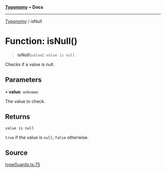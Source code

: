 [**Typonomy**](../README.md) • **Docs**

***

[Typonomy](../globals.md) / isNull

# Function: isNull()

> **isNull**(`value`): `value is null`

Checks if a value is null.

## Parameters

• **value**: `unknown`

The value to check.

## Returns

`value is null`

`true` if the value is `null`; `false` otherwise.

## Source

[typeGuards.ts:75](https://github.com/softcraft-development/typonomy/blob/f77f6002b19dd65199e89540af6d271db08bf123/src/typeGuards.ts#L75)
